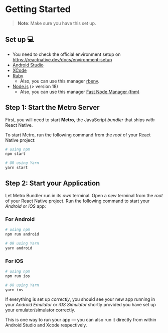 # Getting Started

> **Note**: Make sure you have this set up.

## Set up 💻

- You need to check the official environment setup on https://reactnative.dev/docs/environment-setup
- [Android Studio](https://developer.android.com/studio)
- [XCode](https://developer.apple.com/download/all/)
- [Ruby](https://www.ruby-lang.org/en/documentation/installation/)
  - Also, you can use this manager [rbenv](https://github.com/rbenv/rbenv).
- [Node.js](https://nodejs.org/es/download) (> version 18)
  - Also, you can use this manager [Fast Node Manager (fnm)](https://github.com/Schniz/fnm)

## Step 1: Start the Metro Server

First, you will need to start **Metro**, the JavaScript _bundler_ that ships _with_ React Native.

To start Metro, run the following command from the _root_ of your React Native project:

```bash
# using npm
npm start

# OR using Yarn
yarn start
```

## Step 2: Start your Application

Let Metro Bundler run in its _own_ terminal. Open a _new_ terminal from the _root_ of your React Native project. Run the following command to start your _Android_ or _iOS_ app:

### For Android

```bash
# using npm
npm run android

# OR using Yarn
yarn android
```

### For iOS

```bash
# using npm
npm run ios

# OR using Yarn
yarn ios
```

If everything is set up _correctly_, you should see your new app running in your _Android Emulator_ or _iOS Simulator_ shortly provided you have set up your emulator/simulator correctly.

This is one way to run your app — you can also run it directly from within Android Studio and Xcode respectively.
